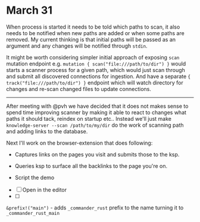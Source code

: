 # March 31

When process is started it needs to be told which paths to scan, it also needs to be notified when new paths are added or when some paths are removed. My current thinking is that initial paths will be passed as an argument and any changes will be notified through `stdin`.

It might be worth considering simpler initial approach of exposing `scan` mutation endpoint e.g. `mutation { scan("file:///path/to/dir") }` would starts a scanner process for a given path, which would just scan through and submit all discovered connections for ingestion. And have a separate `{ track("file:///path/to/dir") }` endpoint which will watch directory for changes and re-scan changed files to update connections. 

------

After meeting with @pvh we have decided that it does not makes sense to spend time improving scanner by making it able to react to changes what paths it should tack, reindex on startup etc.. Instead we'll just make `knowledge-server --scan /path/to/my/dir` do the work of scanning path and adding links to the database.

Next I'll work on the browser-extension that does following:

- Captures links on the pages you visit and submits those to the ksp.
- Queries ksp to surface all the backlinks to the page you're on.



- Script the demo

- [ ] Open in the editor
- [ ] 

`&prefix!("main")` - adds `_commander_rust` prefix to the name turning it to `_commander_rust_main`